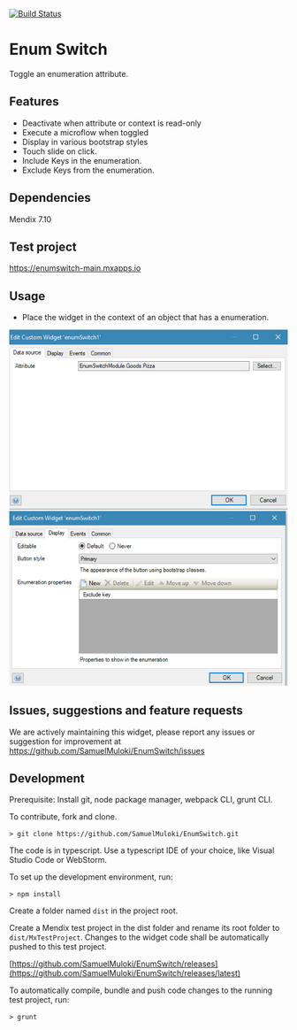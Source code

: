 [![Build Status](https://travis-ci.org/FlockOfBirds/enum-switch.svg?branch=master)](https://travis-ci.org/FlockOfBirds/enum-switch)

# Enum Switch
Toggle an enumeration attribute.

## Features
* Deactivate when attribute or context is read-only
* Execute a microflow when toggled
* Display in various bootstrap styles
* Touch slide on click.
* Include Keys in the enumeration.
* Exclude Keys from the enumeration.

## Dependencies
Mendix 7.10

## Test project
https://enumswitch-main.mxapps.io

## Usage
- Place the widget in the context of an object that has a enumeration.

![Data Source](/assets/config_dataSource_tab.PNG)
![Display](/assets/config_display_tab.PNG)

## Issues, suggestions and feature requests
We are actively maintaining this widget, please report any issues or suggestion for improvement at https://github.com/SamuelMuloki/EnumSwitch/issues

## Development
Prerequisite: Install git, node package manager, webpack CLI, grunt CLI.

To contribute, fork and clone.

    > git clone https://github.com/SamuelMuloki/EnumSwitch.git

The code is in typescript. Use a typescript IDE of your choice, like Visual Studio Code or WebStorm.

To set up the development environment, run:

    > npm install

Create a folder named `dist` in the project root.

Create a Mendix test project in the dist folder and rename its root folder to `dist/MxTestProject`. Changes to the widget code shall be automatically pushed to this test project.

[https://github.com/SamuelMuloki/EnumSwitch/releases](https://github.com/SamuelMuloki/EnumSwitch/releases/latest)

To automatically compile, bundle and push code changes to the running test project, run:

    > grunt
